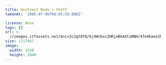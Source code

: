 ```yaml
---
title: Hochzeit Bodo + Steff
takenAt: '2005-07-06T08:05:58.000Z'

license: None
tags: []
url: >-
  //images.ctfassets.net/bncv3c2gt878/6j4WcKxc2HRjeBkAdtzWNH/47e4baee2b9e0fb22e7aa5c728524b81/hochzeit-bodo--steff_4560373470_o
size: 1117967
image:
  width: 1536
  height: 2048
---
```

